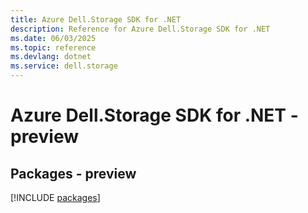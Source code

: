```yaml
---
title: Azure Dell.Storage SDK for .NET
description: Reference for Azure Dell.Storage SDK for .NET
ms.date: 06/03/2025
ms.topic: reference
ms.devlang: dotnet
ms.service: dell.storage
---
```

# Azure Dell.Storage SDK for .NET - preview
## Packages - preview
[!INCLUDE [packages](dell.storage-index.md)]